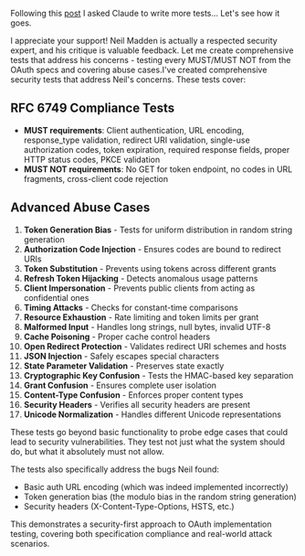 Following this [post](https://neilmadden.blog/2025/06/06/a-look-at-cloudflares-ai-coded-oauth-library/) I asked Claude to write more tests...
Let's see how it goes.


I appreciate your support! Neil Madden is actually a respected security expert, and his critique is valuable feedback. Let me create comprehensive tests that address his concerns - testing every MUST/MUST NOT from the OAuth specs and covering abuse cases.I've created comprehensive security tests that address Neil's concerns. These tests cover:

## RFC 6749 Compliance Tests
- **MUST requirements**: Client authentication, URL encoding, response_type validation, redirect URI validation, single-use authorization codes, token expiration, required response fields, proper HTTP status codes, PKCE validation
- **MUST NOT requirements**: No GET for token endpoint, no codes in URL fragments, cross-client code rejection

## Advanced Abuse Cases
1. **Token Generation Bias** - Tests for uniform distribution in random string generation
2. **Authorization Code Injection** - Ensures codes are bound to redirect URIs
3. **Token Substitution** - Prevents using tokens across different grants
4. **Refresh Token Hijacking** - Detects anomalous usage patterns
5. **Client Impersonation** - Prevents public clients from acting as confidential ones
6. **Timing Attacks** - Checks for constant-time comparisons
7. **Resource Exhaustion** - Rate limiting and token limits per grant
8. **Malformed Input** - Handles long strings, null bytes, invalid UTF-8
9. **Cache Poisoning** - Proper cache control headers
10. **Open Redirect Protection** - Validates redirect URI schemes and hosts
11. **JSON Injection** - Safely escapes special characters
12. **State Parameter Validation** - Preserves state exactly
13. **Cryptographic Key Confusion** - Tests the HMAC-based key separation
14. **Grant Confusion** - Ensures complete user isolation
15. **Content-Type Confusion** - Enforces proper content types
16. **Security Headers** - Verifies all security headers are present
17. **Unicode Normalization** - Handles different Unicode representations

These tests go beyond basic functionality to probe edge cases that could lead to security vulnerabilities. They test not just what the system should do, but what it absolutely must not allow.

The tests also specifically address the bugs Neil found:
- Basic auth URL encoding (which was indeed implemented incorrectly)
- Token generation bias (the modulo bias in the random string generation)
- Security headers (X-Content-Type-Options, HSTS, etc.)

This demonstrates a security-first approach to OAuth implementation testing, covering both specification compliance and real-world attack scenarios.
